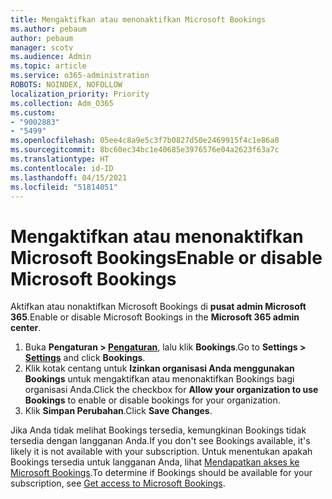```yaml
---
title: Mengaktifkan atau menonaktifkan Microsoft Bookings
ms.author: pebaum
author: pebaum
manager: scotv
ms.audience: Admin
ms.topic: article
ms.service: o365-administration
ROBOTS: NOINDEX, NOFOLLOW
localization_priority: Priority
ms.collection: Adm_O365
ms.custom:
- "9002883"
- "5499"
ms.openlocfilehash: 05ee4c8a9e5c3f7b0827d50e2469915f4c1e86a0
ms.sourcegitcommit: 8bc60ec34bc1e40685e3976576e04a2623f63a7c
ms.translationtype: HT
ms.contentlocale: id-ID
ms.lasthandoff: 04/15/2021
ms.locfileid: "51814051"
---
```

# <a name="enable-or-disable-microsoft-bookings"></a><span data-ttu-id="077d4-102">Mengaktifkan atau menonaktifkan Microsoft Bookings</span><span class="sxs-lookup"><span data-stu-id="077d4-102">Enable or disable Microsoft Bookings</span></span>

<span data-ttu-id="077d4-103">Aktifkan atau nonaktifkan Microsoft Bookings di **pusat admin Microsoft 365**.</span><span class="sxs-lookup"><span data-stu-id="077d4-103">Enable or disable Microsoft Bookings in the **Microsoft 365 admin center**.</span></span>

1. <span data-ttu-id="077d4-104">Buka **Pengaturan > [Pengaturan](https://admin.microsoft.com/Adminportal/Home?source=applauncher#/Settings/Services)**, lalu klik **Bookings**.</span><span class="sxs-lookup"><span data-stu-id="077d4-104">Go to **Settings > [Settings](https://admin.microsoft.com/Adminportal/Home?source=applauncher#/Settings/Services)** and click **Bookings**.</span></span>
2. <span data-ttu-id="077d4-105">Klik kotak centang untuk **Izinkan organisasi Anda menggunakan Bookings** untuk mengaktifkan atau menonaktifkan Bookings bagi organisasi Anda.</span><span class="sxs-lookup"><span data-stu-id="077d4-105">Click the checkbox for **Allow your organization to use Bookings** to enable or disable bookings for your organization.</span></span>
3. <span data-ttu-id="077d4-106">Klik **Simpan Perubahan**.</span><span class="sxs-lookup"><span data-stu-id="077d4-106">Click **Save Changes**.</span></span>

<span data-ttu-id="077d4-107">Jika Anda tidak melihat Bookings tersedia, kemungkinan Bookings tidak tersedia dengan langganan Anda.</span><span class="sxs-lookup"><span data-stu-id="077d4-107">If you don't see Bookings available, it's likely it is not available with your subscription.</span></span> <span data-ttu-id="077d4-108">Untuk menentukan apakah Bookings tersedia untuk langganan Anda, lihat [Mendapatkan akses ke Microsoft Bookings](https://support.microsoft.com/id-ID/office/get-access-to-microsoft-bookings-5382dc07-aaa5-45c9-8767-502333b214ce).</span><span class="sxs-lookup"><span data-stu-id="077d4-108">To determine if Bookings should be available for your subscription, see [Get access to Microsoft Bookings](https://support.microsoft.com/id-ID/office/get-access-to-microsoft-bookings-5382dc07-aaa5-45c9-8767-502333b214ce).</span></span>
